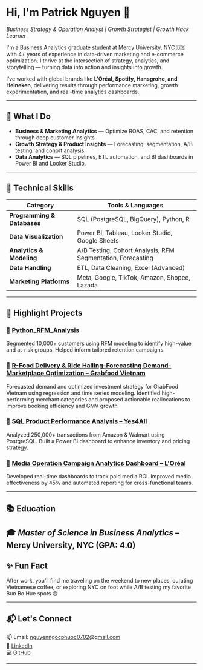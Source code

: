 # Hi, I'm Patrick Nguyen 👋  
*Business Strategy & Operation Analyst | Growth Strategist | Growth Hack Learner*

I'm a Business Analytics graduate student at Mercy University, NYC 🇺🇸 with 4+ years of experience in data-driven marketing and e-commerce optimization. I thrive at the intersection of strategy, analytics, and storytelling — turning data into action and insights into growth.

I’ve worked with global brands like **L'Oréal, Spotify, Hansgrohe, and Heineken**, delivering results through performance marketing, growth experimentation, and real-time analytics dashboards.

---

## 💼 What I Do
- **Business & Marketing Analytics** — Optimize ROAS, CAC, and retention through deep customer insights.
- **Growth Strategy & Product Insights** — Forecasting, segmentation, A/B testing, and cohort analysis.
- **Data Analytics** — SQL pipelines, ETL automation, and BI dashboards in Power BI and Looker Studio.

---

## 🔧 Technical Skills

| Category                      | Tools & Languages                                         |
|------------------------------|------------------------------------------------------------|
| **Programming & Databases**  | SQL (PostgreSQL, BigQuery), Python, R                     |
| **Data Visualization**       | Power BI, Tableau, Looker Studio, Google Sheets           |
| **Analytics & Modeling**     | A/B Testing, Cohort Analysis, RFM Segmentation, Forecasting |
| **Data Handling**            | ETL, Data Cleaning, Excel (Advanced)                      |
| **Marketing Platforms**      | Meta, Google, TikTok, Amazon, Shopee, Lazada              |

---

## 📁 Highlight Projects

### 📌 [Python_RFM_Analysis](https://github.com/patricknn0702/Python_RFM_Analysis-Customer-segmentation)
Segmented 10,000+ customers using RFM modeling to identify high-value and at-risk groups. Helped inform tailored retention campaigns.

### 📌 [R-Food Delivery & Ride Hailing-Forecasting Demand-Marketplace Optimization – Grabfood Vietnam]([https://docs.google.com/spreadsheets/d/102y_vb5iuKFxNSFXmrxBq_dDC4ivvSMU_xkzS0sfGpU/edit?gid=1197517046#gid=1197517046](https://github.com/patricknn0702/R-Food-Delivery-Ride-Hailing-Forecasting-Demand-Marketplace-Optimization))
Forecasted demand and optimized investment strategy for GrabFood Vietnam using regression and time series modeling. Identified high-performing merchant categories and proposed actionable reallocations to improve booking efficiency and GMV growth

### 📌 [SQL Product Performance Analysis – Yes4All](https://github.com/patricknn0702/SQL_Product-Sales-Analysis-and-Forecast) 
Analyzed 250,000+ transactions from Amazon & Walmart using PostgreSQL. Built a Power BI dashboard to enhance inventory and pricing strategy.

### 📌 [Media Operation Campaign Analytics Dashboard – L'Oréal](https://docs.google.com/spreadsheets/d/102y_vb5iuKFxNSFXmrxBq_dDC4ivvSMU_xkzS0sfGpU/edit?gid=1197517046#gid=1197517046) 
Developed real-time dashboards to track paid media ROI. Improved media effectiveness by 45% and automated reporting for cross-functional teams.

---

## 📚 Education
🎓 *Master of Science in Business Analytics* – Mercy University, NYC (GPA: 4.0)  
---

## ✨ Fun Fact
After work, you'll find me traveling on the weekend to new places, curating Vietnamese coffee, or exploring NYC on foot while A/B testing my favorite Bun Bo Hue spots 😄

---

## 📬 Let's Connect
📫 Email: nguyenngocphuoc0702@gmail.com  
🔗 [LinkedIn](https://www.linkedin.com/in/phuocnguyenngoc)  
💻 [GitHub](https://github.com/patricknn0702)

---
